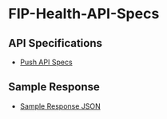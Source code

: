 # FIP-Health-API-Specs
## API Specifications

- [Push API Specs](./Push_API_Ppecifications.json)

## Sample Response

- [Sample Response JSON](./Sample_Response.json)
